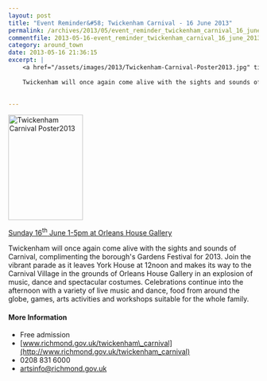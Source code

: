 ```yaml
---
layout: post
title: "Event Reminder&#58; Twickenham Carnival - 16 June 2013"
permalink: /archives/2013/05/event_reminder_twickenham_carnival_16_june_2013.html
commentfile: 2013-05-16-event_reminder_twickenham_carnival_16_june_2013
category: around_town
date: 2013-05-16 21:36:15
excerpt: |
    <a href="/assets/images/2013/Twickenham-Carnival-Poster2013.jpg" title="See larger version of - Twickenham Carnival Poster2013"><img src="/assets/images/2013/Twickenham-Carnival-Poster2013_thumb.jpg" width="150" height="212" alt="Twickenham Carnival Poster2013" class="photo right" /></a>
    
    Twickenham will once again come alive with the sights and sounds of Carnival, complimenting the borough's Gardens Festival for 2013.  Join the vibrant parade as it leaves York House at 12noon and makes its way to the Carnival Village in the grounds of Orleans House Gallery in an explosion of music, dance and spectacular costumes.  Celebrations continue into the afternoon with a variety of live music and dance, food from around the globe, games, arts activities and workshops suitable for the whole family.
    

---
```


<a href="/assets/images/2013/Twickenham-Carnival-Poster2013.jpg" title="See larger version of - Twickenham Carnival Poster2013"><img src="/assets/images/2013/Twickenham-Carnival-Poster2013_thumb.jpg" width="150" height="212" alt="Twickenham Carnival Poster2013" class="photo right" /></a>

[Sunday 16<sup>th</sup> June 1-5pm at Orleans House Gallery](/event/fair/200705143887)

Twickenham will once again come alive with the sights and sounds of Carnival, complimenting the borough's Gardens Festival for 2013. Join the vibrant parade as it leaves York House at 12noon and makes its way to the Carnival Village in the grounds of Orleans House Gallery in an explosion of music, dance and spectacular costumes. Celebrations continue into the afternoon with a variety of live music and dance, food from around the globe, games, arts activities and workshops suitable for the whole family.

#### More Information

-   Free admission
-   [www.richmond.gov.uk/twickenham\_carnival](http://www.richmond.gov.uk/twickenham_carnival)
-   0208 831 6000
-   <artsinfo@richmond.gov.uk>
